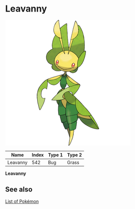 # Leavanny


![Leavanny](images/542.png)

| **Name** | **Index** | **Type 1** | **Type 2** |
|----|----|----|----|
| Leavanny | 542 | Bug | Grass  |

**Leavanny** 

## See also

[List of Pokémon](../pokemon.md)
